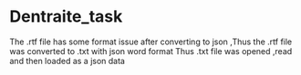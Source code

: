 # Dentraite_task

The .rtf file has some format issue after converting to json ,Thus the .rtf file was converted to .txt with json word format
Thus .txt file was opened ,read and then loaded as a json data
